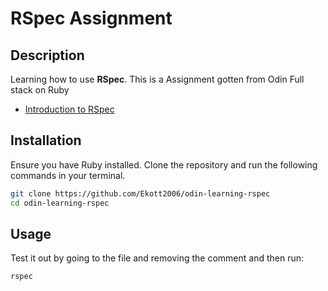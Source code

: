 # RSpec Assignment

## Description

Learning how to use **RSpec**.
This is a Assignment gotten from Odin Full stack on Ruby

- [Introduction to RSpec](https://www.theodinproject.com/lessons/ruby-introduction-to-rspec)

## Installation

Ensure you have Ruby installed. Clone the repository and run the following commands in your terminal.

```bash
git clone https://github.com/Ekott2006/odin-learning-rspec
cd odin-learning-rspec
```

## Usage

Test it out by going to the file and removing the comment and then run:

```bash
rspec
```
